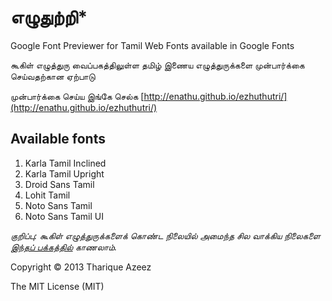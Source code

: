﻿எழுதுற்றி*
==========

Google Font Previewer for Tamil Web Fonts available in Google Fonts

கூகிள் எழுத்துரு வைப்பகத்திலுள்ள தமிழ் இணைய எழுத்துருக்களை முன்பார்க்கை செய்வதற்கான ஏற்பாடு

முன்பார்க்கை செய்ய இங்கே செல்க [http://enathu.github.io/ezhuthutri/](http://enathu.github.io/ezhuthutri/)


Available fonts
---------------
1. Karla Tamil Inclined
2. Karla Tamil Upright
3. Droid Sans Tamil
4. Lohit Tamil
5. Noto Sans Tamil
6. Noto Sans Tamil UI

*குறிப்பு: கூகிள் எழுத்துருக்களைக் கொண்ட நிலையில் அமைந்த சில வாக்கிய நிலைகளை [இந்தப் பக்கத்தில்](http://niram.org/tamil-webfont) காணலாம்.*

Copyright &copy; 2013 Tharique Azeez

The MIT License (MIT)
